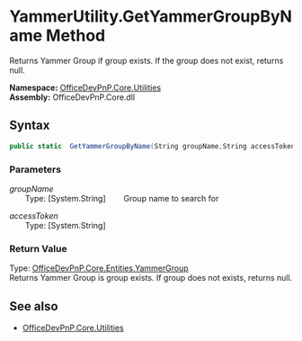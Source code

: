 # YammerUtility.GetYammerGroupByName Method  
Returns Yammer Group if group exists. If the group does not exist, returns null.  

**Namespace:** [OfficeDevPnP.Core.Utilities](OfficeDevPnP.Core.Utilities.md)  
**Assembly:** OfficeDevPnP.Core.dll  
## Syntax
```C#
public static  GetYammerGroupByName(String groupName,String accessToken)
```
### Parameters
*groupName*  
&emsp;&emsp;Type: [System.String] 
&emsp;&emsp;Group name to search for  
  
*accessToken*  
&emsp;&emsp;Type: [System.String] 
&emsp;&emsp;  
  
### Return Value
Type: [OfficeDevPnP.Core.Entities.YammerGroup](OfficeDevPnP.Core.Entities.YammerGroup.md)  
Returns Yammer Group is group exists. If group does not exists, returns null.

## See also
- [OfficeDevPnP.Core.Utilities](OfficeDevPnP.Core.Utilities.md)
